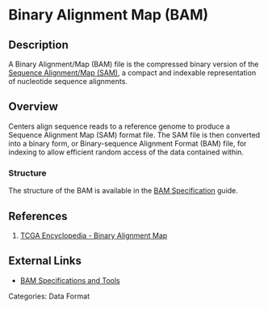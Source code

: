 # Binary Alignment Map (BAM) #
## Description ##
A Binary Alignment/Map (BAM) file is the compressed binary version of the [Sequence Alignment/Map (SAM)](https://compbio.soe.ucsc.edu/sam.html|), a compact and indexable representation of nucleotide sequence alignments.
## Overview ##
Centers align sequence reads to a reference genome to produce a Sequence Alignment Map (SAM) format file. The SAM file is then converted into a binary form, or Binary-sequence Alignment Format (BAM) file, for indexing to allow efficient random access of the data contained within.
### Structure ###
The structure of the BAM is available in the [BAM Specification](http://samtools.sourceforge.net/) guide.
## References ##
1. [TCGA Encyclopedia - Binary Alignment Map](https://wiki.nci.nih.gov/display/TCGA/Binary+Alignment+Map)

## External Links ##
* [BAM Specifications and Tools](http://samtools.sourceforge.net/)

Categories: Data Format
